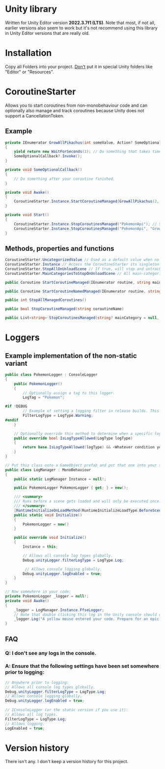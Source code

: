 # Unity library

Written for Unity Editor version **2022.3.7f1 (LTS)**. Note that most, if not all, earlier versions also seem to work but it's not recommend using this library in Unity Editor versions that are really old.

# Installation

Copy all Folders into your project. <u>Don't</u> put it in special Unity folders like "Editor" or "Resources".

# CoroutineStarter

Allows you to start coroutines from non-monobehaviour code and can optionally also manage and track coroutines because Unity does not support a CancellationToken.

## Example

```c#
private IEnumerator GrowAllPikachus(int someValue, Action? SomeOptionalCallback)
{
	yield return new WaitForSeconds(3); // Do something that takes time.
    SomeOptionalCallback?.Invoke();
}

private void SomeOptionalCallback()
{
    // Do something after your coroutine finished.
}

private void Awake()
{
	CoroutineStarter.Instance.StartCoroutineManaged(GrowAllPikachus(2, SomeOptionalCallback), "PokemonApi", "Growing");
}

private void Start()
{
	CoroutineStarter.Instance.StopCoroutinesManaged("PokemonApi"); // Stops all coroutines in the "PokemonApi" main category.
	CoroutineStarter.Instance.StopCoroutinesManaged("PokemonApi", "Growing"); // Stops all coroutines in the "PokemonApi" main-category that also are located in the "Growing sub-category".
}
```

## Methods, properties and functions

```c#
CoroutineStarter.UncategorizedValue // Used as a default value when no main- or sub-category is specified.
CoroutineStarter.Instance // Access the CoroutineStarter its singleton instance.    
CoroutineStarter.StopAllOnUnloadScene // If true, will stop and untrack all coroutiness when the scene is being unloaded. Defaults to false.
CoroutineStarter.MainCategoriesToStopOnUnloadScene // All main-categories to stop and untrack when the scene is being unloaded. Defaults to none.

public Coroutine StartCoroutineManaged(IEnumerator routine, string mainCategory = UncategorizedValue, string subCategory = UncategorizedValue, params string[] tags)

public Coroutine StartCoroutineNamedManaged(IEnumerator routine, string? coroutineName = null, string mainCategory = UncategorizedValue, string subCategory = UncategorizedValue, bool stopExisting = true, params string[] tags)

public int StopAllManagedCoroutines()

public bool StopCoroutineManaged(string coroutineName)

public List<string> StopCoroutinesManaged(string? mainCategory = null, string? subCategory = null, List<string>? tags = null)
```



# Loggers

## Example implementation of the non-static variant

```c#
public class PokemonLogger : ConsoleLogger
{
    public PokemonLogger()
    {
        // Optionally assign a tag to this logger.
        LogTag = "Pokemon";

#if !DEBUG
        // Example of setting a logging filter in release builds. This is optional.
        FilterLogType = LogType.Warning;
#endif
    }

    // Optionally override this method to determine when a specific logger should be allowed to log.
    public override bool IsLogTypeAllowed(LogType logType)
    {
        return base.IsLogTypeAllowed(logType) && <Whatever condition you want>;
    }
}

// Put this class onto a GameObject prefab and put that one into your special Unity's "Resources" folder.
public class LogManager : MonoBehaviour
{
	public static LogManager Instance = null!;

	public PokemonLogger PokemonLogger { get; } = new();

	/// <summary>
	/// Runs before a scene gets loaded and will only be executed once.
	/// </summary>
	[RuntimeInitializeOnLoadMethod(RuntimeInitializeLoadType.BeforeSceneLoad)]
	public static void Initialize()
	{
		PokemonLogger = new()
	}

	public override void Initialize()
	{
		Instance = this;

		// Allows all console log types globally.
		Debug.unityLogger.filterLogType = LogType.Log;

         // Allows console logging globally.
		Debug.unityLogger.logEnabled = true;
	}
}

// Now somewhere in your code:
private PokemonLogger _logger = null!;
private void Awake()
{
	_logger = LogManager.Instance.FfseLogger;
    // Note that double clicking this log in the Unity console should open the below line in your IDE as well.
	_logger.Log("A yellow mouse entered your code. Prepare for an epic battle!")
}
```



## FAQ

### Q: I don't see any logs in the console.

### A: Ensure that the following settings have been set somewhere prior to logging:

```c#
// Anywhere prior to logging:
// Allows all console log types globally.
Debug.unityLogger.filterLogType = LogType.Log;
// Allows console logging globally.
Debug.unityLogger.logEnabled = true;
    
// IConsoleLogger (or the static version if you use it):
// Allows all log types.
FilterLogType = LogType.Log;
// Allows logging.
LogEnabled = true;
```

# Version history

There isn't any. I don't keep a version history for this project.
